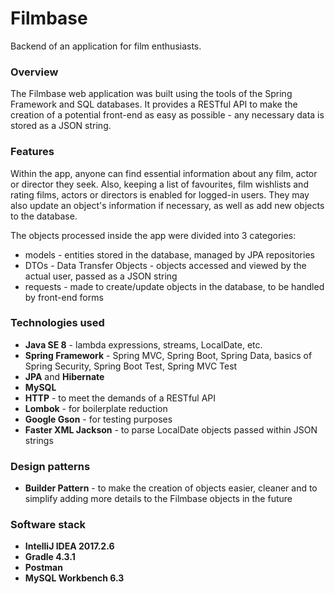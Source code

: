 # Filmbase
Backend of an application for film enthusiasts.

### Overview
The Filmbase web application was built using the tools of the Spring Framework and SQL databases. It provides a RESTful API to make the creation of a potential front-end as easy as possible - any necessary data is stored as a JSON string.
### Features
Within the app, anyone can find essential information about any film, actor or director they seek. Also, keeping a list of favourites, film wishlists and rating films, actors or directors is enabled for logged-in users. They may also update an object's information if necessary, as well as add new objects to the database. 

The objects processed inside the app were divided into 3 categories:
- models - entities stored in the database, managed by JPA repositories
- DTOs - Data Transfer Objects - objects accessed and viewed by the actual user, passed as a JSON string
- requests - made to create/update objects in the database, to be handled by front-end forms

### Technologies used
- **Java SE 8** - lambda expressions, streams, LocalDate, etc.
- **Spring Framework** - Spring MVC, Spring Boot, Spring Data, basics of Spring Security, Spring Boot Test, Spring MVC Test
- **JPA** and **Hibernate**
- **MySQL**
- **HTTP** - to meet the demands of a RESTful API
- **Lombok** - for boilerplate reduction
- **Google Gson** - for testing purposes
- **Faster XML Jackson** - to parse LocalDate objects passed within JSON strings
### Design patterns
- **Builder Pattern** - to make the creation of objects easier, cleaner and to simplify adding more details to the Filmbase objects in the future
### Software stack
- **IntelliJ IDEA 2017.2.6**
- **Gradle 4.3.1**
- **Postman**
- **MySQL Workbench 6.3**
